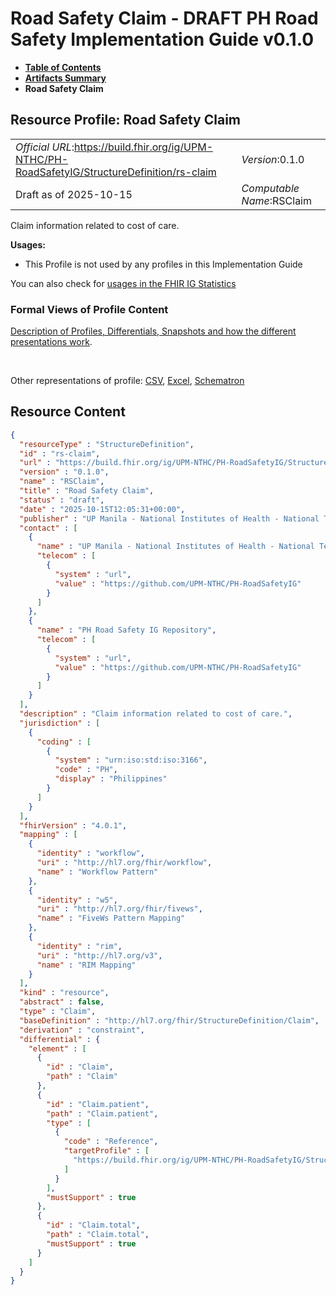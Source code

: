 # Road Safety Claim - DRAFT PH Road Safety Implementation Guide v0.1.0

* [**Table of Contents**](toc.md)
* [**Artifacts Summary**](artifacts.md)
* **Road Safety Claim**

## Resource Profile: Road Safety Claim 

| | |
| :--- | :--- |
| *Official URL*:https://build.fhir.org/ig/UPM-NTHC/PH-RoadSafetyIG/StructureDefinition/rs-claim | *Version*:0.1.0 |
| Draft as of 2025-10-15 | *Computable Name*:RSClaim |

 
Claim information related to cost of care. 

**Usages:**

* This Profile is not used by any profiles in this Implementation Guide

You can also check for [usages in the FHIR IG Statistics](https://packages2.fhir.org/xig/example.fhir.ph.roadsafety|current/StructureDefinition/rs-claim)

### Formal Views of Profile Content

 [Description of Profiles, Differentials, Snapshots and how the different presentations work](http://build.fhir.org/ig/FHIR/ig-guidance/readingIgs.html#structure-definitions). 

 

Other representations of profile: [CSV](StructureDefinition-rs-claim.csv), [Excel](StructureDefinition-rs-claim.xlsx), [Schematron](StructureDefinition-rs-claim.sch) 



## Resource Content

```json
{
  "resourceType" : "StructureDefinition",
  "id" : "rs-claim",
  "url" : "https://build.fhir.org/ig/UPM-NTHC/PH-RoadSafetyIG/StructureDefinition/rs-claim",
  "version" : "0.1.0",
  "name" : "RSClaim",
  "title" : "Road Safety Claim",
  "status" : "draft",
  "date" : "2025-10-15T12:05:31+00:00",
  "publisher" : "UP Manila - National Institutes of Health - National Telehealth Center",
  "contact" : [
    {
      "name" : "UP Manila - National Institutes of Health - National Telehealth Center",
      "telecom" : [
        {
          "system" : "url",
          "value" : "https://github.com/UPM-NTHC/PH-RoadSafetyIG"
        }
      ]
    },
    {
      "name" : "PH Road Safety IG Repository",
      "telecom" : [
        {
          "system" : "url",
          "value" : "https://github.com/UPM-NTHC/PH-RoadSafetyIG"
        }
      ]
    }
  ],
  "description" : "Claim information related to cost of care.",
  "jurisdiction" : [
    {
      "coding" : [
        {
          "system" : "urn:iso:std:iso:3166",
          "code" : "PH",
          "display" : "Philippines"
        }
      ]
    }
  ],
  "fhirVersion" : "4.0.1",
  "mapping" : [
    {
      "identity" : "workflow",
      "uri" : "http://hl7.org/fhir/workflow",
      "name" : "Workflow Pattern"
    },
    {
      "identity" : "w5",
      "uri" : "http://hl7.org/fhir/fivews",
      "name" : "FiveWs Pattern Mapping"
    },
    {
      "identity" : "rim",
      "uri" : "http://hl7.org/v3",
      "name" : "RIM Mapping"
    }
  ],
  "kind" : "resource",
  "abstract" : false,
  "type" : "Claim",
  "baseDefinition" : "http://hl7.org/fhir/StructureDefinition/Claim",
  "derivation" : "constraint",
  "differential" : {
    "element" : [
      {
        "id" : "Claim",
        "path" : "Claim"
      },
      {
        "id" : "Claim.patient",
        "path" : "Claim.patient",
        "type" : [
          {
            "code" : "Reference",
            "targetProfile" : [
              "https://build.fhir.org/ig/UPM-NTHC/PH-RoadSafetyIG/StructureDefinition/rs-patient"
            ]
          }
        ],
        "mustSupport" : true
      },
      {
        "id" : "Claim.total",
        "path" : "Claim.total",
        "mustSupport" : true
      }
    ]
  }
}

```
